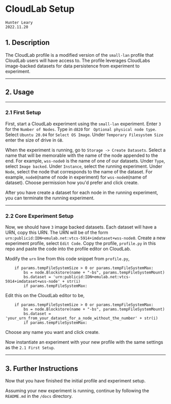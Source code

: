 # CloudLab Setup

```
Hunter Leary
2022.11.20
```

## 1. Description

The CloudLab profile is a modified version of the ```small-lan``` profile that CloudLab users will have access to.
The profile leverages CloudLabs image-backed datasets for data persistence from experiment to experiment.

***

## 2. Usage

***

### 2.1 First Setup

First, start a CloudLab experiment using the ```small-lan``` experiment. Enter ```3``` for the ```Number of Nodes```. Type in ```d820``` for ``` Optional physical node type```. Select ```Ubuntu 20.04``` for ```Select OS Image```. Under ```Temporary Filesystem Size``` enter the size of drive in ```GB```. 

When the experiment is running, go to ```Storage -> Create Datasets```. Select a name that will be memorable with the name of the node appended to the end. For example, ```wss-node0``` is the name of one of our datasets. Under ```Type```, select ```Image backed```. Under ```Instance```, select the running experiment. Under ```Node```, select the node that corresponds to the name of the dataset. For example, ```node0```(name of node in experiment) for ```wss-node0```(name of dataset). Choose permission how you'd prefer and click create. 

After you have create a dataset for each node in the running experiment, you can terminate the running experiment.

***

### 2.2 Core Experiment Setup

Now, we should have ```3``` image backed datasets. Each dataset will have a URN, copy this URN. The URN will be of the form ```urn:publicid:IDN+emulab.net:vtcs-5914+imdataset+wss-node0```. Create a new experiment profile, select ```Edit Code```. Copy the profile, ```profile.py``` in this repo and paste the code into the profile editor on CloudLab.

Modify the ```urn``` line from this code snippet from ```profile.py```,

```
    if params.tempFileSystemSize > 0 or params.tempFileSystemMax:
        bs = node.Blockstore(name + "-bs", params.tempFileSystemMount)
        bs.dataset = 'urn:publicid:IDN+emulab.net:vtcs-5914+imdataset+wss-node' + str(i)
        if params.tempFileSystemMax:
```

Edit this on the CloudLab editor to be,

```
    if params.tempFileSystemSize > 0 or params.tempFileSystemMax:
        bs = node.Blockstore(name + "-bs", params.tempFileSystemMount)
        bs.dataset = 'your_urn_from_your_dataset_for_a_node_without_the_number' + str(i)
        if params.tempFileSystemMax:
```

Choose any name you want and click create.

Now instantiate an experiment with your new profile with the same settings as the ```2.1 First Setup```.

***

## 3. Further Instructions

Now that you have finished the initial profile and experiment setup.

Assuming your new experiment is running, continue by following the ```README.md``` in the ```/docs``` directory.
